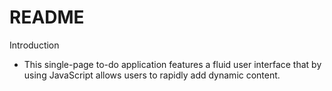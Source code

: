 # README

Introduction

* This single-page to-do application features a fluid user interface that by using JavaScript allows users to rapidly add dynamic content.

